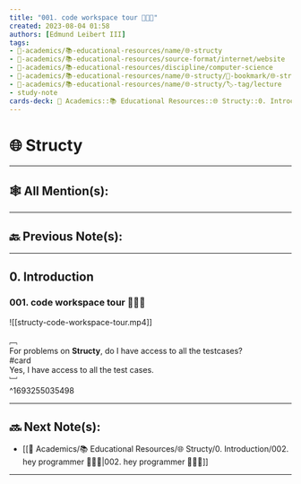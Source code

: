 ```yaml
---
title: "001. code workspace tour 👨🏻‍🏫"
created: 2023-08-04 01:58 
authors: [Edmund Leibert III]
tags: 
- 🔴-academics/📚-educational-resources/name/🌐-structy
- 🔴-academics/📚-educational-resources/source-format/internet/website
- 🔴-academics/📚-educational-resources/discipline/computer-science
- 🔴-academics/📚-educational-resources/name/🌐-structy/🔖-bookmark/🌐-structy/0-introduction/001-code-workspace-tour-👨🏻‍🏫
- 🔴-academics/📚-educational-resources/name/🌐-structy/🏷️-tag/lecture
- study-note
cards-deck: 🔴 Academics::📚 Educational Resources::🌐 Structy::0. Introduction::001. code workspace tour 👨🏻‍🏫
---
```


# 🌐 Structy

---

## 🕸️ All Mention(s): 

---

## 🔙 Previous Note(s):

---

## 0. Introduction

### 001. code workspace tour 👨🏻‍🏫

![[structy-code-workspace-tour.mp4]]

﹇<br>
For problems on **Structy**, do I have access to all the testcases?
<br>
#card 
<br>Yes, I have access to all the test cases.
<br>﹈<br>^1693255035498


---

## 🔜 Next Note(s):
- [[🔴 Academics/📚 Educational Resources/🌐 Structy/0. Introduction/002. hey programmer 🧑🏽‍💻|002. hey programmer 🧑🏽‍💻]]

---
